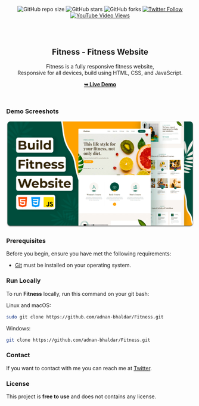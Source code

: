 <div align="center">
  
  ![GitHub repo size](https://img.shields.io/github/repo-size/adnan-bhaldar/Fitness)
  ![GitHub stars](https://img.shields.io/github/stars/adnan-bhaldar/Fitness?style=social)
  ![GitHub forks](https://img.shields.io/github/forks/adnan-bhaldar/Fitness?style=social)
[![Twitter Follow](https://img.shields.io/twitter/follow/Adnan__Bhaldar?style=social)](https://twitter.com/intent/follow?screen_name=Adnan__Bhaldar)
  [![YouTube Video Views](https://img.shields.io/youtube/views/QrS56MIl-CE?style=social)](https://youtu.be/QrS56MIl-CE)

  <br />
  <br />

  <h2 align="center">Fitness - Fitness Website</h2>

  Fitness is a fully responsive fitness website, <br />Responsive for all devices, build using HTML, CSS, and JavaScript.

  <a href="https://adnan-bhaldar.github.io/Fitness/"><strong>➥ Live Demo</strong></a>

</div>

<br />

### Demo Screeshots

![Fitness Desktop Demo](./readme-images/desktop.png "Desktop Demo")

### Prerequisites

Before you begin, ensure you have met the following requirements:

* [Git](https://git-scm.com/downloads "Download Git") must be installed on your operating system.

### Run Locally

To run **Fitness** locally, run this command on your git bash:

Linux and macOS:

```bash
sudo git clone https://github.com/adnan-bhaldar/Fitness.git
```

Windows:

```bash
git clone https://github.com/adnan-bhaldar/Fitness.git
```

### Contact

If you want to contact with me you can reach me at [Twitter](https://www.twitter.com/Adnan__Bhaldar).

### License

This project is **free to use** and does not contains any license.
